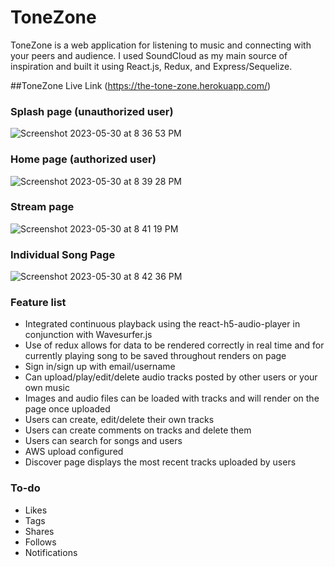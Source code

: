 
# ToneZone 


ToneZone is a web application for listening to music and connecting with your peers and audience. I used SoundCloud as my main source of inspiration and built it using React.js, Redux, and Express/Sequelize.

##ToneZone Live Link (https://the-tone-zone.herokuapp.com/)

### Splash page (unauthorized user)

![Screenshot 2023-05-30 at 8 36 53 PM](https://github.com/pmelhus/the-tone-zone/assets/97479364/f6772b07-a333-4745-bf3b-7013cdc777dc)

### Home page (authorized user)

![Screenshot 2023-05-30 at 8 39 28 PM](https://github.com/pmelhus/the-tone-zone/assets/97479364/510acc4d-5cda-45b6-8ccc-d5bd2cc4919d)

### Stream page

![Screenshot 2023-05-30 at 8 41 19 PM](https://github.com/pmelhus/the-tone-zone/assets/97479364/9e5e974c-24ba-4d8a-9b1b-ec34ab1fc19c)

### Individual Song Page

![Screenshot 2023-05-30 at 8 42 36 PM](https://github.com/pmelhus/the-tone-zone/assets/97479364/94ba8eed-7f28-46ec-8c21-a993ce15147c)

### Feature list

* Integrated continuous playback using the react-h5-audio-player in conjunction with Wavesurfer.js
* Use of redux allows for data to be rendered correctly in real time and for currently playing song to be saved throughout renders on page
* Sign in/sign up with email/username
* Can upload/play/edit/delete audio tracks posted by other users or your own music
* Images and audio files can be loaded with tracks and will render on the page once uploaded
* Users can create, edit/delete their own tracks
* Users can create comments on tracks and delete them
* Users can search for songs and users
* AWS upload configured
* Discover page displays the most recent tracks uploaded by users


### To-do

* Likes
* Tags
* Shares
* Follows
* Notifications
